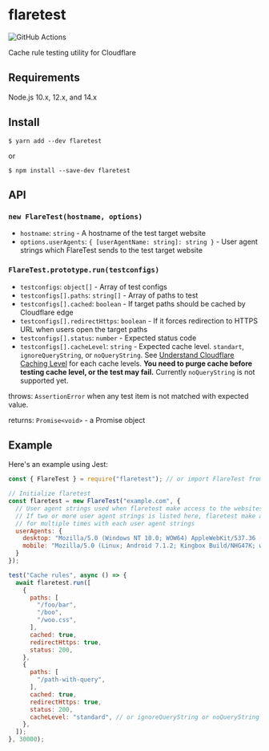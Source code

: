 # flaretest

![GitHub Actions](https://github.com/Spelldata/flaretest/workflows/Actions/badge.svg)

Cache rule testing utility for Cloudflare

## Requirements

Node.js 10.x, 12.x, and 14.x

## Install

```shell
$ yarn add --dev flaretest
```

or

```shell
$ npm install --save-dev flaretest
```

## API

### `new FlareTest(hostname, options)`

- `hostname`: `string` - A hostname of the test target website
- `options.userAgents`: `{ [userAgentName: string]: string }` - User agent strings which FlareTest sends to the test target website

### `FlareTest.prototype.run(testconfigs)`

- `testconfigs`: `object[]` - Array of test configs
- `testconfigs[].paths`: `string[]` - Array of paths to test
- `testconfigs[].cached`: `boolean` - If target paths should be cached by Cloudflare edge
- `testconfigs[].redirectHttps`: `boolean` - If it forces redirection to HTTPS URL when users open the target paths
- `testconfigs[].status`: `number` - Expected status code
- `testconfigs[].cacheLevel`: `string` - Expected cache level. `standart`, `ignoreQueryString`, or `noQueryString`. See [Understand Cloudflare Caching Level](https://support.cloudflare.com/hc/en-us/articles/200168256-Understand-Cloudflare-Caching-Level) for each cache levels. **You need to purge cache before testing cache level, or the test may fail.** Currently `noQueryString` is not supported yet.

throws: `AssertionError` when any test item is not matched with expected value.

returns: `Promise<void>` - a Promise object

## Example

Here's an example using Jest:

```javascript
const { FlareTest } = require("flaretest"); // or import FlareTest from "flaretest";

// Initialize flaretest
const flaretest = new FlareTest("example.com", {
  // User agent strings used when flaretest make access to the websites.
  // If two or more user agent strings is listed here, flaretest make accesses
  // for multiple times with each user agent strings
  userAgents: {
    desktop: "Mozilla/5.0 (Windows NT 10.0; WOW64) AppleWebKit/537.36 (KHTML, like Gecko) Chrome/73.0.3163.100 Safari/537.36",
    mobile: "Mozilla/5.0 (Linux; Android 7.1.2; Kingbox Build/NHG47K; wv) AppleWebKit/537.36 (KHTML, like Gecko) Version/4.0 Chrome/73.0.3653.0 Safari/537.36",
  }
});

test("Cache rules", async () => {
  await flaretest.run([
    {
      paths: [
        "/foo/bar",
        "/boo",
        "/woo.css",
      ],
      cached: true,
      redirectHttps: true,
      status: 200,
    },
    {
      paths: [
        "/path-with-query",
      ],
      cached: true,
      redirectHttps: true,
      status: 200,
      cacheLevel: "standard", // or ignoreQueryString or noQueryString
    },
  ]);
}, 30000);
```
